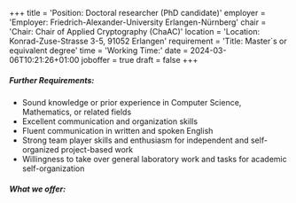+++
title = 'Position: Doctoral researcher (PhD candidate)'
employer = 'Employer: Friedrich-Alexander-University Erlangen-Nürnberg'
chair = 'Chair: Chair of Applied Cryptography (ChaAC)'
location = 'Location: Konrad-Zuse-Strasse 3-5, 91052 Erlangen'
requirement = 'Title: Master´s or equivalent degree'
time = 'Working Time:'
date = 2024-03-06T10:21:26+01:00
joboffer = true
draft = false 
+++

##### Further Requirements: #####
- Sound knowledge or prior experience in Computer Science, Mathematics, or related fields
- Excellent communication and organization skills
- Fluent communication in written and spoken English
- Strong team player skills and enthusiasm for independent and self-organized project-based work
- Willingness to take over general laboratory work and tasks for academic self-organization

##### What we offer: #####